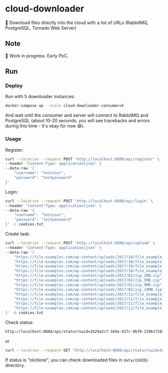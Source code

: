 # cloud-downloader
:rocket: Download files directly into the cloud with a list of URLs (RabbitMQ, PostgreSQL, Tornado Web Server)

## Note
:construction: Work in progress. Early PoC. 

## Run
### Deploy  
Run with 5 downloader instances:
```bash
docker-compose up --scale cloud-downloader-consumer=5
```
And wait until the consumer and server will connect to RabbitMQ and PostgreSQL (about 10-20 seconds, you will see tracebacks and errors during this time - it's okay for now :smile:).

### Usage  
Register:  
```bash
curl --location --request POST 'http://localhost:8888/api/register' \
--header 'Content-Type: application/json' \
--data-raw '{
    "username": "testuser",
    "password": "testpassword"
}'
```
Login:  
```bash
curl --location --request POST 'http://localhost:8888/api/login' \
--header 'Content-Type: application/json' \
--data-raw '{
    "username": "testuser",
    "password": "testpassword"
}' -c cookies.txt
```

Create task:
```bash
curl --location --request POST 'http://localhost:8888/api/upload' \
--header 'Content-Type: application/json' \
--data-raw '[
    "https://file-examples.com/wp-content/uploads/2017/10/file_example_JPG_100kB.jpg",
    "https://file-examples.com/wp-content/uploads/2017/10/file_example_JPG_500kB.jpg",
    "https://file-examples.com/wp-content/uploads/2017/10/file_example_JPG_1MB.jpg",
    "https://file-examples.com/wp-content/uploads/2017/10/file_example_JPG_2500kB.jpg",
    "https://file-examples.com/wp-content/uploads/2017/02/zip_2MB.zip",
    "https://file-examples.com/wp-content/uploads/2017/02/zip_5MB.zip",
    "https://file-examples.com/wp-content/uploads/2017/02/zip_9MB.zip",
    "https://file-examples.com/wp-content/uploads/2017/02/zip_10MB.zip",
    "https://file-examples.com/wp-content/uploads/2017/11/file_example_MP3_5MG.mp3",
    "https://file-examples.com/wp-content/uploads/2017/11/file_example_MP3_2MG.mp3",
    "https://file-examples.com/wp-content/uploads/2017/11/file_example_MP3_1MG.mp3",
    "https://file-examples.com/wp-content/uploads/2017/11/file_example_MP3_700KB.mp3"
]' -b cookies.txt
```
Check status:
```bash
http://localhost:8888/api/status?uuid=2b29a2c7-169a-417c-9bf8-239b1f283cd5
```
or  
```bash
curl --location --request GET 'http://localhost:8888/api/status?uuid=4ae0f42d-552d-46ea-8358-6938a40aa8fe' -b cookies.txt
```
If status is "ok/done", you can check downloaded files in `data/{UUID}` directory.
